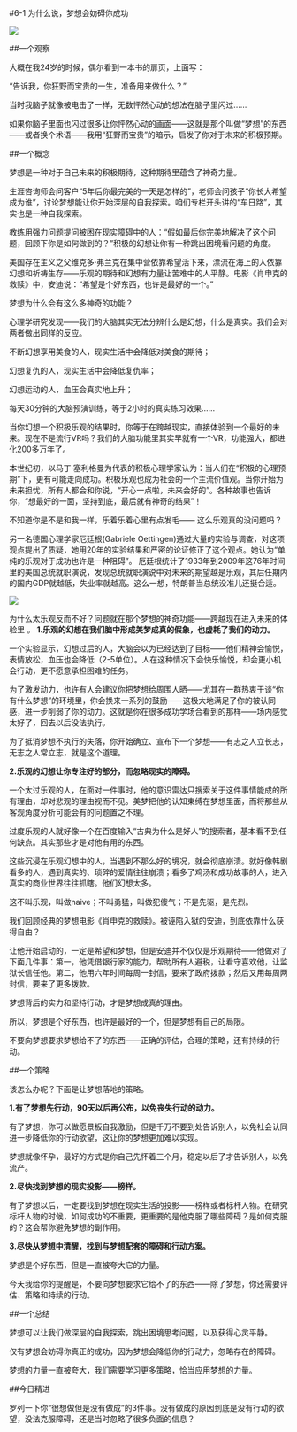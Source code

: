#6-1 为什么说，梦想会妨碍你成功

![](./_image/WechatIMG52.jpeg)

##一个观察

大概在我24岁的时候，偶尔看到一本书的扉页，上面写：

“告诉我，你狂野而宝贵的一生，准备用来做什么？”

当时我脑子就像被电击了一样，无数怦然心动的想法在脑子里闪过……

如果你脑子里面也闪过很多让你怦然心动的画面——这就是那个叫做“梦想”的东西——或者换个术语——我用“狂野而宝贵”的暗示，启发了你对于未来的积极预期。

##一个概念

梦想是一种对于自己未来的积极期待，这种期待里蕴含了神奇力量。

生涯咨询师会问客户“5年后你最完美的一天是怎样的”，老师会问孩子“你长大希望成为谁”，讨论梦想能让你开始深层的自我探索。咱们专栏开头讲的“车日路”，其实也是一种自我探索。

教练用强力问题提问被困在现实障碍中的人：“假如最后你完美地解决了这个问题，回顾下你是如何做到的？”积极的幻想让你有一种跳出困境看问题的角度。

美国存在主义之父维克多·弗兰克在集中营依靠希望活下来，漂流在海上的人依靠幻想和祈祷生存——乐观的期待和幻想有力量让苦难中的人平静。电影《肖申克的救赎》中，安迪说：“希望是个好东西，也许是最好的一个。”

梦想为什么会有这么多神奇的功能？

心理学研究发现——我们的大脑其实无法分辨什么是幻想，什么是真实。我们会对两者做出同样的反应。

不断幻想享用美食的人，现实生活中会降低对美食的期待；

幻想复仇的人，现实生活中会降低复仇率；

幻想运动的人，血压会真实地上升；

每天30分钟的大脑预演训练，等于2小时的真实练习效果……

当你幻想一个积极乐观的结果时，你等于在跨越现实，直接体验到一个最好的未来。现在不是流行VR吗？我们的大脑功能里其实早就有一个VR，功能强大，都进化200多万年了。

本世纪初，以马丁·塞利格曼为代表的积极心理学家认为：当人们在“积极的心理预期”下，更有可能走向成功。积极乐观也成为社会的一个主流价值观。当你开始为未来担忧，所有人都会和你说，“开心一点啦，未来会好的”。各种故事也告诉你，“想最好的一面，坚持到底，最后就有神奇的结果”！

不知道你是不是和我一样，乐着乐着心里有点发毛—— 这么乐观真的没问题吗？

另一名德国心理学家厄廷根(Gabriele Oettingen)通过大量的实验与调查，对这项观点提出了质疑，她用20年的实验结果和严密的论证修正了这个观点。她认为“单纯的乐观对于成功也许是一种阻碍”。
厄廷根统计了1933年到2009年这76年时间里的美国总统就职演说，发现总统就职演说中对未来的期望越是乐观，其后任期内的国内GDP就越低，失业率就越高。这么一想，特朗普当总统没准儿还挺合适。

![](./_image/WechatIMG53.png)

为什么太乐观反而不好？问题就在那个梦想的神奇功能——跨越现在进入未来的体验里 。
**1.乐观的幻想在我们脑中形成美梦成真的假象，也虚耗了我们的动力。**

一个实验显示，幻想过后的人，大脑会以为已经达到了目标——他们精神会愉悦，表情放松，血压也会降低（2-5单位）。人在这种情况下会快乐愉悦，却会更小机会行动，更不愿意承担困难的任务。

为了激发动力，也许有人会建议你把梦想给周围人晒——尤其在一群热衷于谈“你有什么梦想”的环境里，你会换来一系列的鼓励——这极大地满足了你的被认同感，进一步削弱了你的动力。这就是你在很多成功学场合看到的那样——场内感觉太好了，回去以后没法执行。

为了抵消梦想不执行的失落，你开始确立、宣布下一个梦想——有志之人立长志，无志之人常立志，就是这个道理。 

**2.乐观的幻想让你专注好的部分，而忽略现实的障碍。**

一个太过乐观的人，在面对一件事时，他的意识雷达只搜索关于这件事情能成的所有理由，却对悲观的理由视而不见。美梦把他的认知束缚在梦想里面，而将那些从客观角度分析可能会有的问题置之不理。

过度乐观的人就好像一个在百度输入“古典为什么是好人”的搜索者，基本看不到任何缺点。其实那些才是对他有用的东西。

这些沉浸在乐观幻想中的人，当遇到不那么好的境况，就会彻底崩溃。就好像韩剧看多的人，遇到真实的、琐碎的爱情往往崩溃；看多了鸡汤和成功故事的人，进入真实的商业世界往往抓瞎。他们幻想太多。

这不叫乐观，叫做naive；不叫勇猛，叫做犯傻气；不是先驱，是先烈。

我们回顾经典的梦想电影《肖申克的救赎》。被诬陷入狱的安迪，到底依靠什么获得自由？

让他开始启动的，一定是希望和梦想，但是安迪并不仅仅是乐观期待——他做对了下面几件事：第一，他凭借银行家的能力，帮助所有人避税，让看守喜欢他，让监狱长信任他。第二，他用六年时间每周一封信，要来了政府拨款；然后又用每周两封信，要来了更多拨款。

梦想背后的实力和坚持行动，才是梦想成真的理由。

所以，梦想是个好东西，也许是最好的一个，但是梦想有自己的局限。

不要向梦想要求梦想给不了的东西——正确的评估，合理的策略，还有持续的行动。

##一个策略

该怎么办呢？下面是让梦想落地的策略。

**1.有了梦想先行动，90天以后再公布，以免丧失行动的动力。**

有了梦想，你可以做愿景板自我激励，但是千万不要到处告诉别人，以免社会认同进一步降低你的行动欲望，这让你的梦想更加难以实现。

梦想就像怀孕，最好的方式是你自己先怀着三个月，稳定以后了才告诉别人，以免流产。

**2.尽快找到梦想的现实投影——榜样。**

有了梦想以后，一定要找到梦想在现实生活的投影——榜样或者标杆人物。在研究标杆人物的时候，如何成功的不重要，更重要的是他克服了哪些障碍？是如何克服的？这会帮你避免梦想的副作用。

**3.尽快从梦想中清醒，找到与梦想配套的障碍和行动方案。**

梦想是个好东西，但是一直被夸大它的力量。

今天我给你的提醒是，不要向梦想要求它给不了的东西——除了梦想，你还需要评估、策略和持续的行动。

##一个总结

梦想可以让我们做深层的自我探索，跳出困境思考问题，以及获得心灵平静。

仅有梦想会妨碍你真正的成功，因为梦想会降低你的行动力，忽略存在的障碍。

梦想的力量一直被夸大，我们需要学习更多策略，恰当应用梦想的力量。

##今日精进

罗列一下你“很想做但是没有做成”的3件事。没有做成的原因到底是没有行动的欲望，没法克服障碍，还是当时忽略了很多负面的信息？
